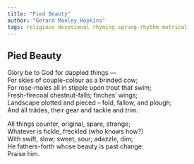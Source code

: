 ```yaml
---
title: "Pied Beauty"
author: "Gerard Manley Hopkins"
tags: religious devotional rhyming sprung-rhythm metrical
---
```


Pied Beauty
-----------

Glory be to God for dappled things —  
   For skies of couple-colour as a brinded cow;  
      For rose-moles all in stipple upon trout that swim;  
Fresh-firecoal chestnut-falls; finches’ wings;  
   Landscape plotted and pieced – fold, fallow, and plough;  
      And áll trádes, their gear and tackle and trim.

All things counter, original, spare, strange;  
   Whatever is fickle, freckled (who knows how?)  
      With swift, slow; sweet, sour; adazzle, dim;  
He fathers-forth whose beauty is past change:  
                                Praise him.
